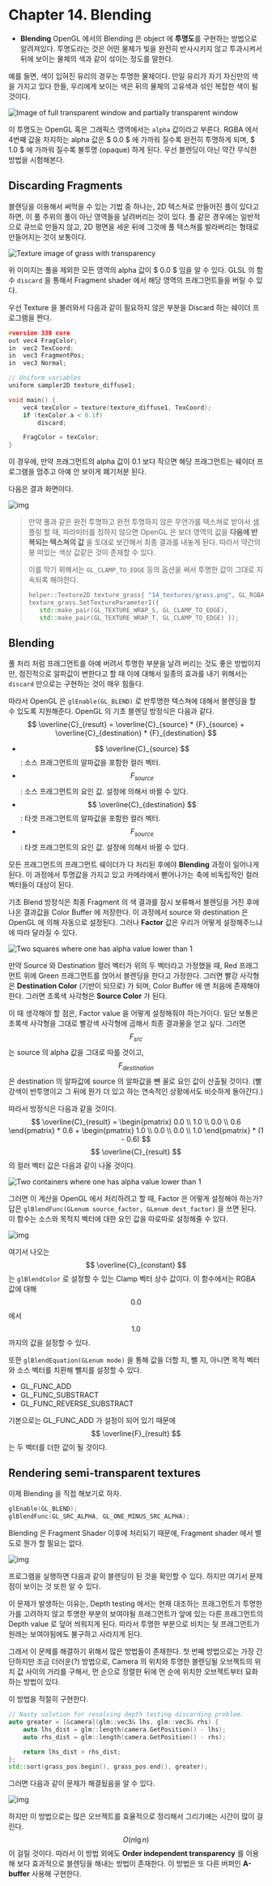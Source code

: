 # Chapter 14. Blending

* **Blending**
  OpenGL 에서의 Blending 은 object 에 **투명도**를 구현하는 방법으로 알려져있다. 투명도라는 것은 어떤 물체가 빛을 완전히 반사시키지 않고 투과시켜서 뒤에 보이는 물체의 색과 같이 섞이는 정도를 말한다.

예를 들면, 색이 입혀진 유리의 경우는 투명한 물체이다. 만일 유리가 자기 자신만의 색을 가지고 있다 한들, 우리에게 보이는 색은 뒤의 물체의 고유색과 섞인 복잡한 색이 될 것이다.

![Image of full transparent window and partially transparent window](https://learnopengl.com/img/advanced/blending_transparency.png)

이 투명도는 OpenGL 혹은 그래픽스 영역에서는 `alpha` 값이라고 부른다. RGBA 에서 4번째 값을 차지하는 alpha 값은 $ 0.0 $ 에 가까워 질수록 완전히 투명하게 되며, $ 1.0 $ 에 가까워 질수록 불투명 (opaque) 하게 된다. 우선 블렌딩이 아닌 약간 무식한 방법을 시험해본다.

## Discarding Fragments

블렌딩을 이용해서 써먹을 수 있는 기법 중 하나는, 2D 텍스쳐로 만들어진 풀이 있다고 하면, 이 풀 주위의 풀이 아닌 영역들을 날려버리는 것이 있다. 풀 같은 경우에는 일반적으로 큐브로 만들지 않고, 2D 평면을 세운 뒤에 그것에 풀 텍스쳐를 발라버리는 형태로 만들어지는 것이 보통이다.

![Texture image of grass with transparency](https://learnopengl.com/img/textures/grass.png)

위 이미지는 풀을 제외한 모든 영역의 alpha 값이 $ 0.0 $ 임을 알 수 있다. GLSL 의 함수 `discard` 을 통해서 Fragment shader 에서 해당 영역의 프래그먼트들을 버릴 수 있다.

우선 Texture 을 불러와서 다음과 같이 필요하지 않은 부분을 Discard 하는 쉐이더 프로그램을 짠다.

``` c++
#version 330 core
out vec4 FragColor;
in	vec2 TexCoord;
in	vec3 FragmentPos;
in	vec3 Normal;

// Uniform variables
uniform sampler2D texture_diffuse1;

void main() {    
	vec4 texColor = texture(texture_diffuse1, TexCoord);
	if (texColor.a < 0.1f)
		discard;

	FragColor = texColor;
}
```

이 경우에, 만약 프래그먼트의 alpha 값이 0.1 보다 작으면 해당 프래그먼트는 쉐이더 프로그램을 멈추고 아예 안 보이게 폐기처분 된다.

다음은 결과 화면이다.

![img](14_discard.png)

>만약 풀과 같은 완전 투명하고 완전 투명하지 않은 무언가를 텍스쳐로 받아서 샘플링 할 때, 파라미터를 정하지 않으면 OpenGL 은 보더 영역의 값을 **다음에 반복되는 텍스쳐의 값** 을 토대로 보간해서 최종 결과를 내놓게 된다. 따라서 약간의 붕 떠있는 색상 값같은 것이 존재할 수 있다.
>
>이를 막기 위해서는 `GL_CLAMP_TO_EDGE` 등의 옵션을 써서 투명한 값이 그대로 지속되록 해야한다.
>
>``` c++
>helper::Texture2D texture_grass{ "14_textures/grass.png", GL_RGBA };
>texture_grass.SetTextureParameterI({
>    std::make_pair(GL_TEXTURE_WRAP_S, GL_CLAMP_TO_EDGE),
>    std::make_pair(GL_TEXTURE_WRAP_T, GL_CLAMP_TO_EDGE) });
>```

## Blending

풀 처리 처럼 프래그먼트를 아예 버려서 투명한 부분을 날려 버리는 것도 좋은 방법이지만, 점진적으로 알파값이 변한다고 할 때 이에 대해서 일종의 효과를 내기 위해서는 `discard` 만으로는 구현하는 것이 매우 힘들다.

따라서 OpenGL 은 `glEnable(GL_BLEND)` 로 반투명한 텍스쳐에 대해서 블렌딩을 할 수 있도록 지원해준다. OpenGL 의 기초 블렌딩 방정식은 다음과 같다.
$$
\overline{C}_{result} = \overline{C}_{source} * {F}_{source} + \overline{C}_{destination} * {F}_{destination}
$$

* $$ \overline{C}_{source} $$ : 소스 프래그먼트의 알파값을 포함한 컬러 벡터.
* $$ F_{source} $$ : 소스 프래그먼트의 요인 값. 설정에 의해서 바뀔 수 있다.
* $$ \overline{C}_{destination} $$ : 타겟 프래그먼트의 알파값을 포함한 컬러 벡터.
* $$ F_{source} $$ : 타겟 프래그먼트의 요인 값. 설정에 의해서 바뀔 수 있다.

모든 프래그먼트의 프래그먼트 쉐이더가 다 처리된 후에야 **Blending** 과정이 일어나게 된다. 이 과정에서 투명값을 가지고 있고 카메라에서 뻗어나가는 축에 비독립적인 컬러 벡터들이 대상이 된다.

기초 Blend 방정식은 최종 Fragment 의 색 결과를 잠시 보류해서 블렌딩을 거친 후에 나온 결과값을 Color Buffer 에 저장한다. 이 과정에서 source 와 destination 은 OpenGL 에 의해 자동으로 설정된다. 그러나 **Factor** 값은 우리가 어떻게 설정해주느냐에 따라 달라질 수 있다.

![Two squares where one has alpha value lower than 1](https://learnopengl.com/img/advanced/blending_equation.png)

만약 Source 와 Destination 컬러 벡터가 위의 두 벡터라고 가정했을 때, Red 프래그먼트 위에 Green 프래그먼트를 얹어서 블렌딩을 한다고 가정한다. 그러면 빨강 사각형은 **Destination Color** (기반이 되므로) 가 되며, Color Buffer 에 맨 처음에 존재해야 한다. 그러면 초록색 사각형은 **Source Color** 가 된다.

이 때 생각해야 할 점은, Factor value 을 어떻게 설정해줘야 하는가이다. 일단 보통은 초록색 사각형을 그대로 빨강색 사각형에 곱해서 최종 결과물을 얻고 싶다. 그러면 $$ F_{src} $$ 는 source 의 alpha 값을 그대로 따를 것이고, $$ F_{destination} $$ 은 destination 의 알파값에 source 의 알파값을 뺀 꼴로 요인 값이 산출될 것이다. 
(빨강색이 반투명이고 그 뒤에 뭔가 더 있고 하는 연속적인 상황에서도 비슷하게 돌아간다.)

따라서 방정식은 다음과 같을 것이다.
$$
\overline{C}_{result} = \begin{pmatrix} 0.0 \\ 1.0 \\ 0.0 \\ 0.6 \end{pmatrix} * 0.6 + \begin{pmatrix} 1.0 \\ 0.0 \\ 0.0 \\ 1.0 \end{pmatrix} * (1 - 0.6)
$$
$$ \overline{C}_{result} $$ 의 컬러 벡터 값은 다음과 같이 나올 것이다.

![Two containers where one has alpha value lower than 1](https://learnopengl.com/img/advanced/blending_equation_mixed.png)

그러면 이 계산을 OpenGL 에서 처리하려고 할 때, Factor 은 어떻게 설정해야 하는가? 답은 `glBlendFunc(GLenum source_factor, GLenum dest_factor)` 을 쓰면 된다. 이 함수는 소스와 목적지 벡터에 대한 요인 값을 따로따로 설정해줄 수 있다.

![img](14_factor.png)

여기서 나오는 $$ \overline{C}_{constant} $$ 는 `glBlendColor` 로 설정할 수 있는 Clamp 벡터 상수 값이다. 이 함수에서는 RGBA 값에 대해 $$ 0.0 $$ 에서 $$ 1.0 $$ 까지의 값을 설정할 수 있다.

또한 `glBlendEquation(GLenum mode)` 을 통해 값을 더할 지, 뺄 지, 아니면 목적 벡터와 소스 벡터를 치환해 뺄지를 설정할 수 있다.

* GL_FUNC_ADD
* GL_FUNC_SUBSTRACT
* GL_FUNC_REVERSE_SUBSTRACT

기본으로는 GL_FUNC_ADD 가 설정이 되어 있기 때문에 $$ \overline{F}_{result} $$ 는 두 벡터를 더한 값이 될 것이다.

## Rendering semi-transparent textures

이제 Blending 을 직접 해보기로 하자.

``` c++
glEnable(GL_BLEND);
glBlendFunc(GL_SRC_ALPHA, GL_ONE_MINUS_SRC_ALPHA); 
```

Blending 은 Fragment Shader 이후에 처리되기 때문에, Fragment shader 에서 별도로 뭔가 할 필요는 없다.

![img](14_blend_failure.png)

프로그램을 실행하면 다음과 같이 블렌딩이 된 것을 확인할 수 있다. 하지만 여기서 문제점이 보이는 것 또한 알 수 있다.

이 문제가 발생하는 이유는, Depth testing 에서는 현재 대조하는 프래그먼트가 투명한 가를 고려하지 않고 투명한 부분의 보여야될 프래그먼트가 앞에 있는 다른 프래그먼트의 Depth value 로 덮어 씌워지게 된다. 따라서 투명한 부분으로 비치는 뒷 프래그먼트가 원래는 보여야됨에도 불구하고 사라지게 된다.

그래서 이 문제를 해결하기 위해서 많은 방법들이 존재한다. 첫 번째 방법으로는 가장 간단하지만 조금 더러운(?) 방법으로, Camera 의 위치와 투명한 블렌딩될 오브젝트의 위치 값 사이의 거리를 구해서, 먼 순으로 정렬한 뒤에 먼 순에 위치한 오브젝트부터 묘화하는 방법이 있다.

이 방법을 적절히 구현한다.

``` c++
// Nasty solution for resolving depth testing discarding problem.
auto greater = [&camera](glm::vec3& lhs, glm::vec3& rhs) {
    auto lhs_dist = glm::length(camera.GetPosition() - lhs);
    auto rhs_dist = glm::length(camera.GetPosition() - rhs);

    return lhs_dist > rhs_dist;
};
std::sort(grass_pos.begin(), grass_pos.end(), greater);
```

그러면 다음과 같이 문제가 해결됬음을 알 수 있다.

![img](14_blend_success.png)

하지만 이 방법으로는 많은 오브젝트를 효율적으로 정리해서 그리기에는 시간이 많이 걸린다. $$ O(n\lg{n}) $$ 이 걸릴 것이다. 따라서 이 방법 외에도 **Order independent transparency** 를 이용해 보다 효과적으로 블렌딩을 해내는 방법이 존재한다. 이 방법은 또 다른 버퍼인 **A-buffer** 사용해 구현한다.

